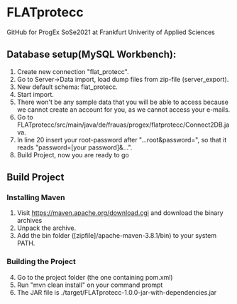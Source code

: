 # FLATprotecc
GitHub for ProgEx SoSe2021 at Frankfurt Univerity of Applied Sciences

## Database setup(MySQL Workbench): 
1. Create new connection "flat_protecc".
2. Go to Server->Data import, load dump files from zip-file (server_export).
3. New default schema: flat_protecc.
4. Start import.
5. There won't be any sample data that you will be able to access because we cannot create an account for you, as we cannot access your e-mails.
6. Go to FLATprotecc/src/main/java/de/frauas/progex/flatprotecc/Connect2DB.java.
7. In line 20 insert your root-password after "...root&password=", so that it reads "password=[your password]&...".
8. Build Project, now you are ready to go

## Build Project
### Installing Maven
1. Visit https://maven.apache.org/download.cgi and download the binary archives
2. Unpack the archive.
3. Add the bin folder ([zipfile]/apache-maven-3.8.1/bin) to your system PATH.
### Building the Project
4. Go to the project folder (the one containing pom.xml)
5. Run "mvn clean install" on your command prompt
6. The JAR file is ./target/FLATprotecc-1.0.0-jar-with-dependencies.jar

